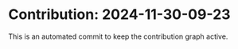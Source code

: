 # Contribution: 2024-11-30-09-23
This is an automated commit to keep the contribution graph active.
